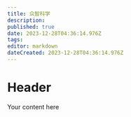 ```yaml
---
title: 众智科学
description: 
published: true
date: 2023-12-28T04:36:14.976Z
tags: 
editor: markdown
dateCreated: 2023-12-28T04:36:14.976Z
---
```


# Header
Your content here